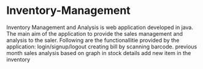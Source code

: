 # Inventory-Management
Inventory Management and Analysis is web application developed in java. The main aim of the application to provide the sales management and analysis to the saler.
Following are the functionallitie provided by the application:
login/signup/logout
creating bill by scanning barcode.
previous month sales analysis based on graph
in stock details
add new item in the inventory
